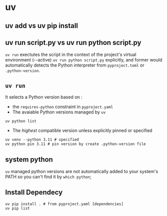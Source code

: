 # uv

## uv add vs uv pip install

## uv run script.py vs uv run python script.py
`uv run` exectutes the script in the context of the project's virtual environment (--active)
`uv run python script.py` explicitly, and former would automatically detects the Python interpreter from `pyproject.toml` or `.python-version`.
## `uv run`
It selects a Python version based on :
- the  `requires-python` constraint in `pyproject.yaml`
- The avaiable Python versions managed by `uv`
```
uv python list
```

- The *highest* compatible version unless explicitly pinned or specified
```
uv venv --python 3.11 # specified
uv python pin 3.11 # pin version by create .python-version file
```
## system python
`uv` managed python versions are not automatically added to your system's PATH so you can't find it by `which python`;

## Install Dependecy
```
uv pip install . # from pyproject.yaml [dependencies]
uv pip list
```

